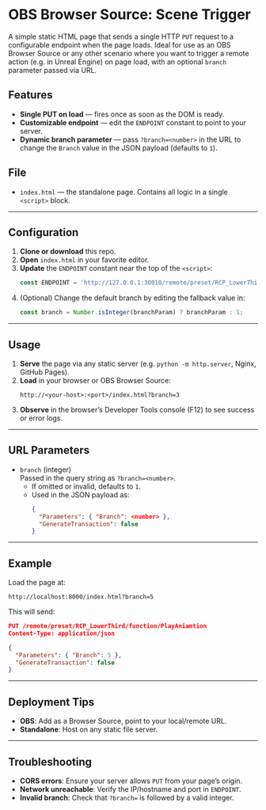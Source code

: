 # OBS Browser Source: Scene Trigger

A simple static HTML page that sends a single HTTP `PUT` request to a configurable endpoint when the page loads. Ideal for use as an OBS Browser Source or any other scenario where you want to trigger a remote action (e.g. in Unreal Engine) on page load, with an optional `branch` parameter passed via URL.

## Features

- **Single PUT on load** — fires once as soon as the DOM is ready.  
- **Customizable endpoint** — edit the `ENDPOINT` constant to point to your server.  
- **Dynamic branch parameter** — pass `?branch=<number>` in the URL to change the `Branch` value in the JSON payload (defaults to `1`).

## File

- `index.html` — the standalone page. Contains all logic in a single `<script>` block.

---

## Configuration

1. **Clone or download** this repo.
2. **Open** `index.html` in your favorite editor.
3. **Update** the `ENDPOINT` constant near the top of the `<script>`:
   ```js
   const ENDPOINT = 'http://127.0.0.1:30010/remote/preset/RCP_LowerThird/function/PlayAniamtion';
   ```
4. (Optional) Change the default branch by editing the fallback value in:
   ```js
   const branch = Number.isInteger(branchParam) ? branchParam : 1;
   ```

---

## Usage

1. **Serve** the page via any static server (e.g. `python -m http.server`, Nginx, GitHub Pages).  
2. **Load** in your browser or OBS Browser Source:
   ```
   http://<your-host>:<port>/index.html?branch=3
   ```
3. **Observe** in the browser’s Developer Tools console (F12) to see success or error logs.

---

## URL Parameters

- `branch` (integer)  
  Passed in the query string as `?branch=<number>`.  
  - If omitted or invalid, defaults to `1`.  
  - Used in the JSON payload as:
    ```json
    {
      "Parameters": { "Branch": <number> },
      "GenerateTransaction": false
    }
    ```

---

## Example

Load the page at:

```
http://localhost:8000/index.html?branch=5
```

This will send:

```json
PUT /remote/preset/RCP_LowerThird/function/PlayAniamtion
Content-Type: application/json

{
  "Parameters": { "Branch": 5 },
  "GenerateTransaction": false
}
```

---

## Deployment Tips

- **OBS**: Add as a Browser Source, point to your local/remote URL.  
- **Standalone**: Host on any static file server.  

---

## Troubleshooting

- **CORS errors**: Ensure your server allows `PUT` from your page’s origin.  
- **Network unreachable**: Verify the IP/hostname and port in `ENDPOINT`.  
- **Invalid branch**: Check that `?branch=` is followed by a valid integer.
